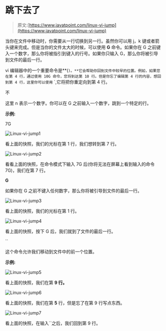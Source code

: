 # 跳下去了

> 原文:[https://www.javatpoint.com/linux-vi-jump](https://www.javatpoint.com/linux-vi-jump)

当你在文件中移动时，你需要从一行切换到另一行。虽然你可以用 j，k 键或者箭头键来完成。但是当你的文件太大的时候，可以使用 **G** 命令。如果你在 G 之前键入一个数字，那么你将被指引到键入的行号。如果你只输入 G，那么你将被引导到文件的最后一行。

vi 编辑器中的一个重要命令是**(`)。**它会帮助你回到文件中较早的位置。例如，如果您在第 4 行，通过使用 10G 命令，您将到达第 10 行。但是你忘了编辑第 4 行的内容，想回到第 4 行，这里你可以使用` `,它将把你重定向到第 4 行。

不

这里 n 表示一个数字。你可以在 G 之前输入一个数字，跳到一个特定的行。

**示例:**

7G

![Linux-vi-jump1](../Images/e193223c91dd9c1aa933d0e90baec8a5.png)

看上面的快照，我们的光标在第 1 行，我们想转到第 7 行。

![Linux-vi-jump2](../Images/16e842950893723e2c9e24ce7a2c3336.png)

看看上面的快照，在命令模式下输入 7G 后(你将无法在屏幕上看到输入的命令 7G)，我们在第 7 行。

**G**

如果你在 G 之前不键入任何数字，那么你将被引导到文件的最后一行。

![Linux-vi-jump3](../Images/c5eabd025aadcda441fd44ee3bcdbd53.png)

看上面的快照，我们的光标在第 1 行。

![Linux-vi-jump4](../Images/9c44929e607a4ab5b2109e7c87e6ecd2.png)

看上面的快照，按下 G 后，我们就到了文件的最后一行。

``

这个命令允许我们移动到文件中的前一个位置。

**示例:**

![Linux-vi-jump5](../Images/67100466e5ac59363bebccb791948f61.png)

看上面的快照，我们在第 **9 行。**

![Linux-vi-jump6](../Images/9e99cbbeb58a04e6bc3b460595d275f8.png)

看上面的快照，我们在第 **5** 行，但是忘了在第 9 行写点东西。

![Linux-vi-jump7](../Images/2da3f48f6f35c6d616d7d904a0645aba.png)

看上面的快照，在输入``之后，我们回到第 9 行。